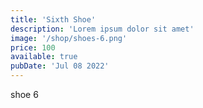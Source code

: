```yaml
---
title: 'Sixth Shoe'
description: 'Lorem ipsum dolor sit amet'
image: '/shop/shoes-6.png'
price: 100
available: true
pubDate: 'Jul 08 2022'
---
```


shoe 6